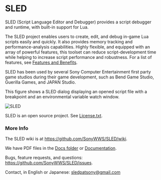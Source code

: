 # SLED
SLED (Script Language Editor and Debugger) provides a script debugger and runtime, with built-in support for Lua.

The SLED project enables users to create, edit, and debug in-game Lua scripts easily and quickly. It also provides memory tracking and performance-analysis capabilities. Highly flexible, and equipped with an array of powerful features, this toolset can reduce script-development time while helping to increase script performance and robustness. For a list of features, see [Features and Benefits](https://github.com/SonyWWS/SLED/wiki/Features-and-Benefits).

SLED has been used by several Sony Computer Entertainment first party game studios during their game development, such as Bend Game Studio, Guerilla Games, and JAPAN Studio.

This figure shows a SLED dialog displaying an opened script file with a breakpoint and an environmental variable watch window.

![SLED](https://raw.githubusercontent.com/wiki/SonyWWS/SLED/images/Breakpoint.jpg?raw=true "SLED")

SLED is an open source project. See [License.txt](https://github.com/SonyWWS/SLED/blob/master/License.txt).

### More Info ###
The SLED wiki is at https://github.com/SonyWWS/SLED/wiki.

We have PDF files in the [Docs folder](https://github.com/SonyWWS/SLED/tree/master/Docs) or [Documentation](https://github.com/SonyWWS/SLED/wiki/Documentation).

Bugs, feature requests, and questions:  
https://github.com/SonyWWS/SLED/issues.

Contact, in English or Japanese:
sledpatsony@gmail.com